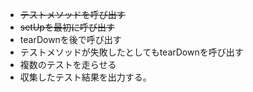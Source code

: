 - <s>テストメソッドを呼び出す</s>
- <s>setUpを最初に呼び出す</s>
- tearDownを後で呼び出す
- テストメソッドが失敗したとしてもtearDownを呼び出す
- 複数のテストを走らせる
- 収集したテスト結果を出力する。